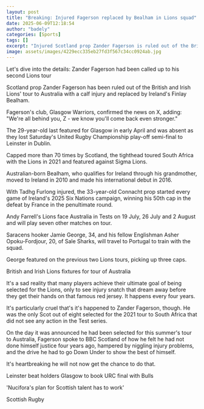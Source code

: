 ```yaml
---
layout: post
title: "Breaking: Injured Fagerson replaced by Bealham in Lions squad"
date: 2025-06-09T12:18:54
author: "badely"
categories: [Sports]
tags: []
excerpt: "Injured Scotland prop Zander Fagerson is ruled out of the British and Irish Lions' tour to Australia, with Ireland's Finlay Bealham called up to the s"
image: assets/images/4229ecc335eb27fd3f567c34cc0924ab.jpg
---
```


Let's dive into the details: Zander Fagerson had been called up to his second Lions tour

Scotland prop Zander Fagerson has been ruled out of the British and Irish Lions' tour to Australia with a calf injury and replaced by Ireland's Finlay Bealham.

Fagerson's club, Glasgow Warriors, confirmed the news on X, adding: "We're all behind you, Z - we know you'll come back even stronger."

The 29-year-old last featured for Glasgow in early April and was absent as they lost Saturday's United Rugby Championship play-off semi-final to Leinster in Dublin.

Capped more than 70 times by Scotland, the tighthead toured South Africa with the Lions in 2021 and featured against Sigma Lions.

Australian-born Bealham, who qualifies for Ireland through his grandmother, moved to Ireland in 2010 and made his international debut in 2016.

With Tadhg Furlong injured, the 33-year-old Connacht prop started every game of Ireland's 2025 Six Nations campaign, winning his 50th cap in the defeat by France in the penultimate round.

Andy Farrell's Lions face Australia in Tests on 19 July, 26 July and 2 August and will play seven other matches on tour.

Saracens hooker Jamie George, 34, and his fellow Englishman Asher Opoku-Fordjour, 20, of Sale Sharks, will travel to Portugal to train with the squad.

George featured on the previous two Lions tours, picking up three caps.

British and Irish Lions fixtures for tour of Australia

It's a sad reality that many players achieve their ultimate goal of being selected for the Lions, only to see injury snatch that dream away before they get their hands on that famous red jersey. It happens every four years.

It's particularly cruel that's it's happened to Zander Fagerson, though. He was the only Scot out of eight selected for the 2021 tour to South Africa that did not see any action in the Test series.

On the day it was announced he had been selected for this summer's tour to Australia, Fagerson spoke to BBC Scotland of how he felt he had not done himself justice four years ago, hampered by niggling injury problems, and the drive he had to go Down Under to show the best of himself.

It's heartbreaking he will not now get the chance to do that.

Leinster beat holders Glasgow to book URC final with Bulls

'Nucifora's plan for Scottish talent has to work'

Scottish Rugby

